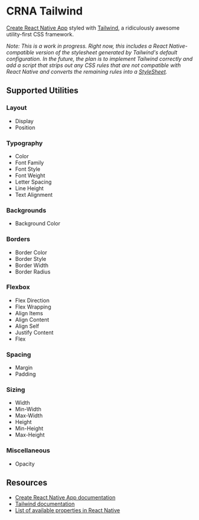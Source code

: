 # CRNA Tailwind
[Create React Native App](https://github.com/react-community/create-react-native-app) styled with [Tailwind](https://tailwindcss.com/), a ridiculously awesome utility-first CSS framework.

*Note: This is a work in progress. Right now, this includes a React Native-compatible version of the stylesheet generated by Tailwind's default configuration. In the future, the plan is to implement Tailwind correctly and add a script that strips out any CSS rules that are not compatible with React Native and converts the remaining rules into a [StyleSheet](https://facebook.github.io/react-native/docs/stylesheet.html).*

## Supported Utilities
### Layout
* Display
* Position

### Typography
* Color
* Font Family
* Font Style
* Font Weight
* Letter Spacing
* Line Height
* Text Alignment

### Backgrounds
* Background Color

### Borders
* Border Color
* Border Style
* Border Width
* Border Radius

### Flexbox
* Flex Direction
* Flex Wrapping
* Align Items
* Align Content
* Align Self
* Justify Content
* Flex

### Spacing
* Margin
* Padding

### Sizing
* Width
* Min-Width
* Max-Width
* Height
* Min-Height
* Max-Height

### Miscellaneous
* Opacity


## Resources
* [Create React Native App documentation](https://github.com/react-community/create-react-native-app)
* [Tailwind documentation](https://tailwindcss.com/docs/what-is-tailwind/)
* [List of available properties in React Native](https://facebook.github.io/react-native/docs/stylesheet.html)
